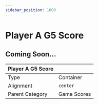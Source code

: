 ```yaml
---
sidebar_position: 1000
---
```

    
# Player A G5 Score

## Coming Soon...

|     Player A G5 Score  ||
| -------- | ------- |
| Type  |  Container | Visibility | Image | Text  |
| Alignment |  `center`     |
| Parent Category    | Game Scores    |
